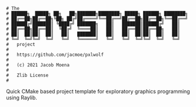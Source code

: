 ```
# The
# ██████╗  █████╗ ██╗   ██╗███████╗████████╗ █████╗ ██████╗ ████████╗
# ██╔══██╗██╔══██╗╚██╗ ██╔╝██╔════╝╚══██╔══╝██╔══██╗██╔══██╗╚══██╔══╝
# ██████╔╝███████║ ╚████╔╝ ███████╗   ██║   ███████║██████╔╝   ██║   
# ██╔══██╗██╔══██║  ╚██╔╝  ╚════██║   ██║   ██╔══██║██╔══██╗   ██║   
# ██║  ██║██║  ██║   ██║   ███████║   ██║   ██║  ██║██║  ██║   ██║   
# ╚═╝  ╚═╝╚═╝  ╚═╝   ╚═╝   ╚══════╝   ╚═╝   ╚═╝  ╚═╝╚═╝  ╚═╝   ╚═╝   
#   project
#
#   https://github.com/jacmoe/pxlwolf
#
#   (c) 2021 Jacob Moena
#
#   Zlib License
#
```

Quick CMake based project template for exploratory graphics programming using Raylib.
